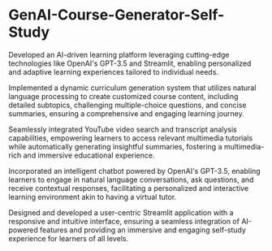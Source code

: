 # GenAI-Course-Generator-Self-Study

Developed an AI-driven learning platform leveraging cutting-edge technologies like OpenAI's GPT-3.5 and Streamlit, enabling personalized and adaptive learning experiences tailored to individual needs.


Implemented a dynamic curriculum generation system that utilizes natural language processing to create customized course content, including detailed subtopics, challenging multiple-choice questions, and concise summaries, ensuring a comprehensive and engaging learning journey.


Seamlessly integrated YouTube video search and transcript analysis capabilities, empowering learners to access relevant multimedia tutorials while automatically generating insightful summaries, fostering a multimedia-rich and immersive educational experience.


Incorporated an intelligent chatbot powered by OpenAI's GPT-3.5, enabling learners to engage in natural language conversations, ask questions, and receive contextual responses, facilitating a personalized and interactive learning environment akin to having a virtual tutor.


Designed and developed a user-centric Streamlit application with a responsive and intuitive interface, ensuring a seamless integration of AI-powered features and providing an immersive and engaging self-study experience for learners of all levels.
